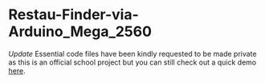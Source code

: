 # Restau-Finder-via-Arduino_Mega_2560

*Update*
Essential code files have been kindly requested to be made private as this is an official school project but you can still check out a quick demo [here](https://photos.app.goo.gl/LYiSm73A4XW8SN3b2).
